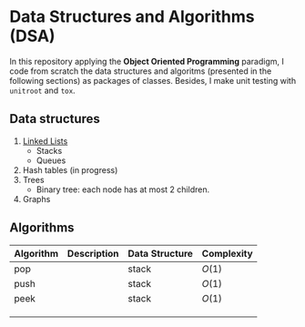 # Data Structures and Algorithms (DSA)

In this repository applying the **Object Oriented Programming** paradigm, I code from scratch the data structures and algoritms (presented in the following sections) as packages of classes. Besides, I make unit testing with `unitroot` and `tox`.

## Data structures

1. [Linked Lists](src/linkedlist)
    - Stacks
    - Queues
2. Hash tables (in progress)
3. Trees
    - Binary tree: each node has at most 2 children.
4. Graphs

## Algorithms

| Algorithm | Description | Data Structure | Complexity |
|-----------|-------------|----------------|------------|
|    pop    |             |      stack     |   $O(1)$   |
|    push   |             |      stack     |   $O(1)$   |
|    peek   |             |      stack     |   $O(1)$   |
|           |             |                |            |
|           |             |                |            |
|           |             |                |            |
